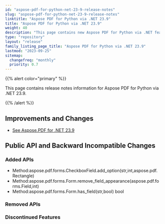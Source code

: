 ```yaml
---
id: "aspose-pdf-for-python-net-23-9-release-notes"
slug: "aspose-pdf-for-python-net-23-9-release-notes"
linktitle: "Aspose PDF for Python via .NET 23.9"
title: "Aspose PDF for Python via .NET 23.9"
weight: 40
description: "This page contains new Aspose PDF for Python via .NET features, enhancement, and bug fixes in 2023, version 23.9."
type: "repository"
layout: "release"
family_listing_page_title: "Aspose PDF for Python via .NET 23.9"
lastmod: "2023-09-25"
sitemap:
  changefreq: "monthly"
  priority: 0.7
---
```


{{% alert color="primary" %}}

This page contains release notes information for Aspose PDF for Python via .NET 23.9.

{{% /alert %}}

## Improvements and Changes

- [See Aspose.PDF for .NET 23.9](/pdf/net/release-notes/2023/aspose-pdf-for-net-23-9-release-notes/)

## Public API and Backward Incompatible Changes

### Added APIs
* Method:aspose.pdf.forms.CheckboxField.add_option(str,int,aspose.pdf.Rectangle)
* Method:aspose.pdf.forms.Form.remove_field_appearance(aspose.pdf.forms.Field,int)
* Method:aspose.pdf.forms.Form.has_field(str,bool) bool
### Removed APIs

### Discontinued Features
